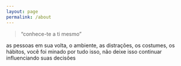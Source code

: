 ```yaml
---
layout: page
permalink: /about
---
```


>“conhece-te a ti mesmo”

as pessoas em sua volta, o ambiente, as distrações, os costumes, os hábitos, você foi minado por tudo isso, não deixe isso continuar influenciando suas decisões  